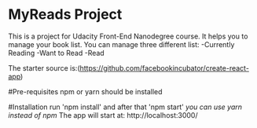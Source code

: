 # MyReads Project

This is a project for Udacity Front-End Nanodegree course. It helps you to manage your book list. You can manage three different list:
-Currently Reading
-Want to Read
-Read

The starter source is:(https://github.com/facebookincubator/create-react-app)

#Pre-requisites
npm or yarn should be installed

#Installation
run 'npm install' and after that 'npm start'
*you can use yarn instead of npm*
The app will start at:
http://localhost:3000/
